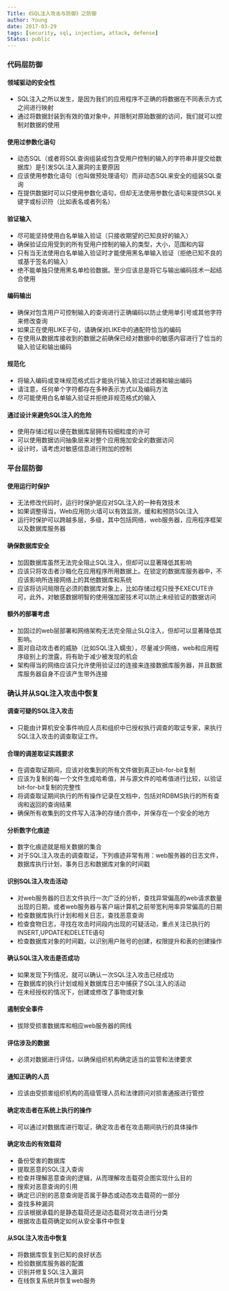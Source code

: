 ```yaml
---
Title: 《SQL注入攻击与防御》之防御
author: Young
date: 2017-03-29
tags: [security, sql, injection, attack, defense]
Status: public
---
```


### 代码层防御

#### 领域驱动的安全性

* SQL注入之所以发生，是因为我们的应用程序不正确的将数据在不同表示方式之间进行映射
* 通过将数据封装到有效的值对象中，并限制对原始数据的访问，我们就可以控制对数据的使用

#### 使用过参数化语句

* 动态SQL（或者将SQL查询组装成包含受用户控制的输入的字符串并提交给数据库）是引发SQL注入漏洞的主要原因
* 应该使用参数化语句（也叫做预处理语句）而非动态SQL来安全的组装SQL查询
* 在提供数据时可以只使用参数化语句，但却无法使用参数化语句来提供SQL关键字或标识符（比如表名或者列名）

#### 验证输入

* 尽可能坚持使用白名单输入验证（只接收期望的已知良好的输入）
* 确保验证应用受到的所有受用户控制的输入的类型，大小，范围和内容
* 只有当无法使用白名单输入验证时才能使用黑名单输入验证（拒绝已知不良的或基于签名的输入）
* 绝不能单独只使用黑名单检验数据。至少应该总是将它与输出编码技术一起结合使用

#### 编码输出

* 确保对包含用户可控制输入的查询进行正确编码以防止使用单引号或其他字符来修改查询
* 如果正在使用LIKE子句，请确保对LIKE中的通配符恰当的编码
* 在使用从数据库接收到的数据之前确保已经对数据中的敏感内容进行了恰当的输入验证和输出编码

#### 规范化

* 将输入编码或变味规范格式后才能执行输入验证过滤器和输出编码
* 请注意，任何单个字符都存在多种表示方式以及编码方法
* 尽可能使用白名单输入验证并拒绝非规范格式的输入

#### 通过设计来避免SQL注入的危险

* 使用存储过程以便在数据库层拥有较细粒度的许可
* 可以使用数据访问抽象层来对整个应用施加安全的数据访问
* 设计时，请考虑对敏感信息进行附加的控制

### 平台层防御

#### 使用运行时保护

* 无法修改代码时，运行时保护是应对SQL注入的一种有效技术
* 如果调整得当，Web应用防火墙可以有效监测，缓和和预防SQL注入
* 运行时保护可以跨越多层，多级，其中包括网络，web服务器，应用程序框架以及数据库服务器

#### 确保数据库安全

* 加固数据库虽然无法完全阻止SQL注入，但却可以显著降低其影响
* 应该只将攻击者沙箱化在应用程序所用数据上。在锁定的数据库服务器中，不应该影响所连接网络上的其他数据库和系统
* 应该将访问局限在必须的数据库对象上，比如存储过程只授予EXECUTE许可，此外，对敏感数据明智的使用强加密技术可以防止未经验证的数据访问

#### 额外的部署考虑

* 加固过的web层部署和网络架构无法完全阻止SLQ注入，但却可以显著降低其影响。
* 面对自动攻击者的威胁（比如SQL注入蠕虫），尽量减少网络，web和应用程序级别上的泄露，将有助于减少被发现的机会
* 架构得当的网络应该只允许使用验证过的连接来连接数据库服务器，并且数据库服务器自身不应该产生带外连接

### 确认并从SQL注入攻击中恢复

#### 调查可疑的SQL注入攻击

* 只能由计算机安全事件响应人员和组织中已授权执行调查的取证专家，来执行SQL注入攻击的调查取证工作。

#### 合理的调差取证实践要求

* 在调查取证期间，应该对收集到的所有文件做到真正bit-for-bit复制
* 应该为复制的每一个文件生成哈希值，并与源文件的哈希值进行比较，以验证bit-for-bit复制的完整性
* 将调查取证期间执行的所有操作记录在文档中，包括对RDBMS执行的所有查询和返回的查询结果
* 确保所有收集到的文件写入洁净的存储介质中，并保存在一个安全的地方

#### 分析数字化痕迹

* 数字化痕迹就是相关数据的集合
* 对于SQL注入攻击的调查取证，下列痕迹非常有用：web服务器的日志文件，数据库执行计划，事务日志和数据库对象的时间戳

#### 识别SQL注入攻击活动 

* 对web服务器的日志文件执行一次广泛的分析，查找异常偏高的web请求数量出现的日期，或者web服务器与客户端计算机之前带宽利用率异常偏高的日期
* 检查数据库执行计划和相关日志，查找恶意查询
* 检查食物日志，寻找在攻击时间段内出现的可疑活动，重点关注已执行的INSERT,UPDATE和DELETE语句
* 检查数据库对象的时间戳，以识别用户账号的创建，权限提升和表的创建操作

#### 确认SQL注入攻击是否成功

* 如果发现下列情况，就可以确认一次SQL注入攻击已经成功
 * 在数据库的执行计划或相关数据库日志中捕获了SQL注入的活动
 * 在未经授权的情况下，创建或修改了事物或对象

#### 遏制安全事件

* 拔除受损害数据库和相应web服务器的网线

#### 评估涉及的数据

* 必须对数据进行评估，以确保组织机构确定适当的监管和法律要求

#### 通知正确的人员

* 应该由受损害组织机构的高级管理人员和法律顾问对损害通报进行管控

#### 确定攻击者在系统上执行的操作

* 可以通过对数据库进行取证，确定攻击者在攻击期间执行的具体操作

#### 确定攻击的有效载荷

* 备份受害的数据库
* 提取恶意的SQL注入查询
* 检查并理解恶意查询的逻辑，从而理解攻击载荷企图实现什么目的
* 搜索对恶意查询的引用
* 确定已识别的恶意查询是否属于静态或动态攻击载荷的一部分
* 查找多种漏洞
* 应该根据承载的是静态载荷还是动态载荷对攻击进行分类
* 根据攻击载荷确定如何从安全事件中恢复

#### 从SQL注入攻击中恢复

* 将数据库恢复到已知的良好状态
* 检验数据库服务器的配置
* 识别并修复SQL注入漏洞
* 在线恢复系统并恢复web服务